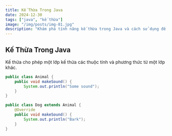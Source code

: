 ```yaml
---
title: Kế Thừa Trong Java
date: 2024-12-30
tags: ["java", "kế thừa"]
image: "/img/posts/img-81.jpg"
description: "Khám phá tính năng kế thừa trong Java và cách sử dụng để tái sử dụng mã."
---
```


## Kế Thừa Trong Java

Kế thừa cho phép một lớp kế thừa các thuộc tính và phương thức từ một lớp khác.

```java
public class Animal {
    public void makeSound() {
        System.out.println("Some sound");
    }
}

public class Dog extends Animal {
    @Override
    public void makeSound() {
        System.out.println("Bark");
    }
}
